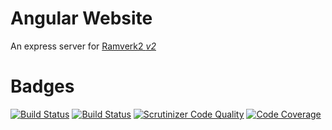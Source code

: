 # Angular Website
An express server for [Ramverk2 *v2*](https://dbwebb.se/kurser/ramverk2-v2)

# Badges
[![Build Status](https://travis-ci.org/mabn17/ramverk2-client.svg?branch=master)](https://travis-ci.org/mabn17/ramverk2-client)
[![Build Status](https://scrutinizer-ci.com/g/mabn17/ramverk2-client/badges/build.png?b=master)](https://scrutinizer-ci.com/g/mabn17/ramverk2-client/build-status/master) [![Scrutinizer Code Quality](https://scrutinizer-ci.com/g/mabn17/ramverk2-client/badges/quality-score.png?b=master)](https://scrutinizer-ci.com/g/mabn17/ramverk2-client/?branch=master) [![Code Coverage](https://scrutinizer-ci.com/g/mabn17/ramverk2-client/badges/coverage.png?b=master)](https://scrutinizer-ci.com/g/mabn17/ramverk2-client/?branch=master)